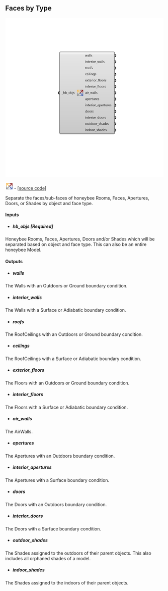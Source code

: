 ## Faces by Type

![](../../images/components/Faces_by_Type.png)

![](../../images/icons/Faces_by_Type.png) - [[source code]](https://github.com/ladybug-tools/honeybee-grasshopper-core/blob/master/ladybug_grasshopper/src//HB%20Faces%20by%20Type.py)


Separate the faces/sub-faces of honeybee Rooms, Faces, Apertures, Doors, or Shades by object and face type. 



#### Inputs
* ##### hb_objs [Required]
Honeybee Rooms, Faces, Apertures, Doors and/or Shades which will be separated based on object and face type. This can also be an entire honeybee Model. 

#### Outputs
* ##### walls
The Walls with an Outdoors or Ground boundary condition. 
* ##### interior_walls
The Walls with a Surface or Adiabatic boundary condition. 
* ##### roofs
The RoofCeilings with an Outdoors or Ground boundary condition. 
* ##### ceilings
The RoofCeilings with a Surface or Adiabatic boundary condition. 
* ##### exterior_floors
The Floors with an Outdoors or Ground boundary condition. 
* ##### interior_floors
The Floors with a Surface or Adiabatic boundary condition. 
* ##### air_walls
The AirWalls. 
* ##### apertures
The Apertures with an Outdoors boundary condition. 
* ##### interior_apertures
The Apertures with a Surface boundary condition. 
* ##### doors
The Doors with an Outdoors boundary condition. 
* ##### interior_doors
The Doors with a Surface boundary condition. 
* ##### outdoor_shades
The Shades assigned to the outdoors of their parent objects. This also includes all orphaned shades of a model. 
* ##### indoor_shades
The Shades assigned to the indoors of their parent objects. 